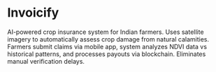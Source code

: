 # Invoicify
AI-powered crop insurance system for Indian farmers. Uses satellite imagery to automatically assess crop damage from natural calamities. Farmers submit claims via mobile app, system analyzes NDVI data vs historical patterns, and processes payouts via blockchain. Eliminates manual verification delays.
